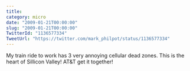 ```yaml
---
title: 
category: micro
date: "2009-01-21T00:00:00"
slug: "2009-01-21T00:00:00"
TwitterId: "1136577334"
TweetUrl: "https://twitter.com/mark_philpot/status/1136577334"
---
```


My train ride to work has 3 very annoying cellular dead zones. This is the heart
of Sillicon Valley! AT&T get it together!
